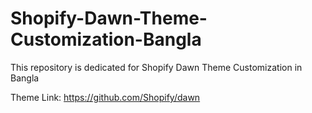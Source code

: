 # Shopify-Dawn-Theme-Customization-Bangla
This repository is dedicated for Shopify Dawn Theme Customization in Bangla

Theme Link: https://github.com/Shopify/dawn
